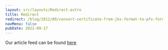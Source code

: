 ```yaml
---
layout: src/layouts/Redirect.astro
title: Redirect
redirect: /blog/2012/09/convert-certificate-from-jks-format-to-pfx-format/
navMenu: false
pubDate: 2022-09-17
---
```

<div>
Our article feed can be found <a href="/blog/2012/09/convert-certificate-from-jks-format-to-pfx-format/">here</a>
</div>
